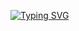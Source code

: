 [![Typing SVG](https://readme-typing-svg.herokuapp.com?color=F7007A&lines=Young+but+good+🙂;Making+cool+stuff;natrix_dev;Using+js;py;php;html-css;java;eris;go;react.js;batched;vue.js;sqlite3;sql;and+more+...+🙂)](https://git.io/typing-svg)
